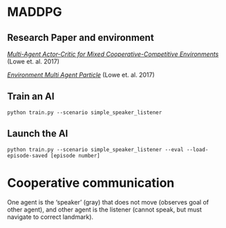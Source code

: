 # MADDPG

## Research Paper and environment

[*Multi-Agent Actor-Critic for Mixed Cooperative-Competitive Environments*](https://arxiv.org/abs/1706.02275) (Lowe et. al. 2017)

[*Environment Multi Agent Particle*](https://github.com/openai/multiagent-particle-envs) (Lowe et. al. 2017)

## Train an AI

```
python train.py --scenario simple_speaker_listener
```

## Launch the AI

```
python train.py --scenario simple_speaker_listener --eval --load-episode-saved [episode number]
```

# Cooperative communication

One agent is the ‘speaker’ (gray) that does not move (observes goal of other agent), and other agent is the listener (cannot speak, but must navigate to correct landmark).

<p align="center">
  <a href="https://www.youtube.com/watch?v=qAUf9z0M70M"></a>
</p>
